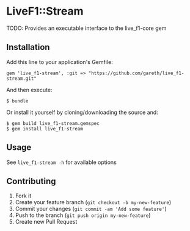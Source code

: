 # LiveF1::Stream

TODO: Provides an executable interface to the live_f1-core gem

## Installation

Add this line to your application's Gemfile:

    gem 'live_f1-stream', :git => "https://github.com/gareth/live_f1-stream.git"

And then execute:

    $ bundle

Or install it yourself by cloning/downloading the source and:

    $ gem build live_f1-stream.gemspec
    $ gem install live_f1-stream

## Usage

See `live_f1-stream -h` for available options

## Contributing

1. Fork it
2. Create your feature branch (`git checkout -b my-new-feature`)
3. Commit your changes (`git commit -am 'Add some feature'`)
4. Push to the branch (`git push origin my-new-feature`)
5. Create new Pull Request
